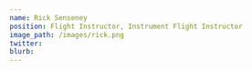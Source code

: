 ```yaml
---
name: Rick Senseney
position: Flight Instructor, Instrument Flight Instructor
image_path: /images/rick.png
twitter: 
blurb: 
---
```

